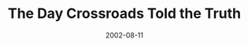 ---
layout: message
category: message
series: "The Day Crossroads Told the Truth"
title: "The Day Crossroads Told the Truth"
date: 2002-08-11
message_id: 269
---